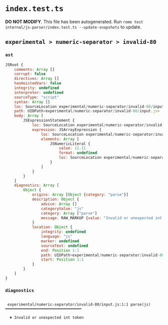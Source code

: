 # `index.test.ts`

**DO NOT MODIFY**. This file has been autogenerated. Run `rome test internal/js-parser/index.test.ts --update-snapshots` to update.

## `experimental > numeric-separator > invalid-80`

### `ast`

```javascript
JSRoot {
	comments: Array []
	corrupt: false
	directives: Array []
	hasHoistedVars: false
	integrity: undefined
	interpreter: undefined
	sourceType: "script"
	syntax: Array []
	loc: SourceLocation experimental/numeric-separator/invalid-80/input.js 1:0-2:0
	path: UIDPath<experimental/numeric-separator/invalid-80/input.js>
	body: Array [
		JSExpressionStatement {
			loc: SourceLocation experimental/numeric-separator/invalid-80/input.js 1:0-1:10
			expression: JSArrayExpression {
				loc: SourceLocation experimental/numeric-separator/invalid-80/input.js 1:0-1:10
				elements: Array [
					JSNumericLiteral {
						value: 11.11
						format: undefined
						loc: SourceLocation experimental/numeric-separator/invalid-80/input.js 1:1-1:9
					}
				]
			}
		}
	]
	diagnostics: Array [
		Object {
			origins: Array [Object {category: "parse"}]
			description: Object {
				advice: Array []
				categoryValue: "js"
				category: Array ["parse"]
				message: RAW_MARKUP {value: "Invalid or unexpected int token"}
			}
			location: Object {
				integrity: undefined
				language: "js"
				marker: undefined
				sourceText: undefined
				end: Position 1:1
				path: UIDPath<experimental/numeric-separator/invalid-80/input.js>
				start: Position 1:1
			}
		}
	]
}
```

### `diagnostics`

```

 experimental/numeric-separator/invalid-80/input.js:1:1 parse(js) ━━━━━━━━━━━━━━━━━━━━━━━━━━━━━━━━━━

  ✖ Invalid or unexpected int token


```
